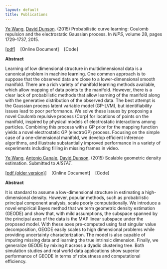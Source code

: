 ```yaml
---
layout: default
title: Publications
---
```


<div id="pub-container">

<!-- electroGP -->
<div class="pub-main">
<p><a href="http://ericyewang.github.io">Ye Wang</a>, <a href="https://stat.duke.edu/~dunson/">David Dunson</a>. (2015) Probabilistic curve learning: Coulomb repulsion and the electrostatic Gaussian process. 
In <i>NIPS</i>, volume 28, pages 1729-1737, 2015.</p>
<p>[<a href="https://papers.nips.cc/paper/5794-probabilistic-curve-learning-coulomb-repulsion-and-the-electrostatic-gaussian-process.pdf">pdf</a>]&nbsp;&nbsp;&nbsp; [Online Document]&nbsp;&nbsp;&nbsp; [Code]</p>

<div class="pub-sub">
<p><b>Abstract</b></p>
<p>Learning of low dimensional structure in multidimensional data is a canonical problem in machine learning. One common approach is to suppose that the observed data are close to a lower-dimensional smooth manifold. There are a rich variety of manifold learning methods available, which allow mapping of data points to the manifold. However, there is a clear lack of probabilistic methods that allow learning of the manifold along with the generative distribution of the observed data. The best attempt is the Gaussian process latent variable model (GP-LVM), but identifiability issues lead to poor performance. We solve these issues by proposing a novel Coulomb repulsive process (Corp) for locations of points on the manifold, inspired by physical models of electrostatic interactions among particles. Combining this process with a GP prior for the mapping function yields a novel electrostatic GP (electroGP) process. Focusing on the simple case of a one-dimensional manifold, we develop efficient inference algorithms, and illustrate substantially improved performance in a variety of experiments including filling in missing frames in video.</p>
</div>
</div>

<!-- GEODE -->
<div class="pub-main">
<p><a href="http://ericyewang.github.io">Ye Wang</a>, <a href="http://sites.carloalberto.org/canale/">Antonio Canale</a>, <a href="https://stat.duke.edu/~dunson/">David Dunson</a>. (2015) Scalable geometric density estimation. 
Submitted to <i>AISTAT</i>.</p>
<p>[<a href="http://arxiv.org/pdf/1410.7692v1.pdf">pdf (older version)</a>]&nbsp;&nbsp;&nbsp; [Online Document]&nbsp;&nbsp;&nbsp; [Code]</p>

<div class="pub-sub">
<p><b>Abstract</b></p>
<p>It is standard to assume a low-dimensional structure in estimating a high-dimensional density. However, popular methods, such as probabilistic principal component analysis, scale poorly computationally. We introduce a novel empirical Bayes method that we term geometric density estimation (GEODE) and show that, with mild assumptions, the subspace spanned by the principal axes of the data is the MAP linear subspace under the proposed model. With these axes pre-computed using fast singular value decomposition, GEODE easily scales to high dimensional problems while providing uncertainty characterization. The model is also capable of imputing missing data and learning the true intrinsic dimension. Finally, we generalize GEODE by mixing it across a dyadic clustering tree. Both simulation studies and real world data applications show superior performance of GEODE in terms of robustness and computational efficiency.</p>
</div>
</div>

</div>
